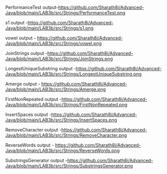 PerformanceTest output-https://github.com/Sharath8i/Advanced-Java/blob/main/LAB3b/src/Strings/PerformanceTest.png

s1 output -https://github.com/Sharath8i/Advanced-Java/blob/main/LAB3b/src/Strings/s1.png

vowel output - https://github.com/Sharath8i/Advanced-Java/blob/main/LAB3b/src/Strings/vowel.png

JoinStrings output -https://github.com/Sharath8i/Advanced-Java/blob/main/LAB3b/src/Strings/JoinStrings.png

LongestUniqueSubstring output -https://github.com/Sharath8i/Advanced-Java/blob/main/LAB3b/src/Strings/LongestUniqueSubstring.png

Amerge output - https://github.com/Sharath8i/Advanced-Java/blob/main/LAB3b/src/Strings/Amerge.png

FirstNonRepeated output -https://github.com/Sharath8i/Advanced-Java/blob/main/LAB3b/src/Strings/FirstNonRepeated.png

InsertSpaces output -https://github.com/Sharath8i/Advanced-Java/blob/main/LAB3b/src/Strings/InsertSpaces.png

RemoveCharacter output -https://github.com/Sharath8i/Advanced-Java/blob/main/LAB3b/src/Strings/RemoveCharacter.png

ReverseWords output - https://github.com/Sharath8i/Advanced-Java/blob/main/LAB3b/src/Strings/ReverseWords.png

SubstringsGenerator output -https://github.com/Sharath8i/Advanced-Java/blob/main/LAB3b/src/Strings/SubstringsGenerator.png
